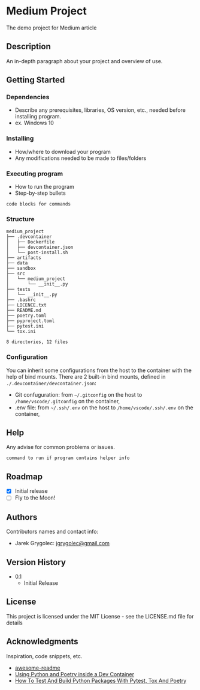 # Medium Project

The demo project for Medium article

## Description

An in-depth paragraph about your project and overview of use.

## Getting Started

### Dependencies

* Describe any prerequisites, libraries, OS version, etc., needed before installing program.
* ex. Windows 10

### Installing

* How/where to download your program
* Any modifications needed to be made to files/folders

### Executing program

* How to run the program
* Step-by-step bullets
```
code blocks for commands
```

### Structure
```
medium_project
├── .devcontainer
│   ├── Dockerfile
│   ├── devcontainer.json
│   └── post-install.sh
├── artifacts
├── data
├── sandbox
├── src
│   └── medium_project
│       └── __init__.py
├── tests
│   └── __init__.py
├── .bashrc
├── LICENCE.txt
├── README.md
├── poetry.toml
├── pyproject.toml
├── pytest.ini
└── tox.ini

8 directories, 12 files
```
### Configuration
You can inherit some configurations from the host to the container with the help of bind mounts.
There are 2 built-in bind mounts, defined in ```./.devcontainer/devcontainer.json```:
- Git confuguration: from ```~/.gitconfig``` on the host to ```/home/vscode/.gitconfig``` on the container,
- .env file: from ```~/.ssh/.env``` on the host to ```/home/vscode/.ssh/.env``` on the container,
## Help

Any advise for common problems or issues.
```
command to run if program contains helper info
```

## Roadmap
- [x] Initial release
- [ ] Fly to the Moon!

## Authors

Contributors names and contact info:
* Jarek Grygolec: jgrygolec@gmail.com


## Version History

* 0.1
    * Initial Release

## License

This project is licensed under the MIT License - see the LICENSE.md file for details

## Acknowledgments

Inspiration, code snippets, etc.
* [awesome-readme](https://gist.github.com/DomPizzie/7a5ff55ffa9081f2de27c315f5018afc)
* [Using Python and Poetry inside a Dev Container](https://marioscalas.medium.com/using-python-and-poetry-inside-a-dev-container-33c80bc5a22c)
* [How To Test And Build Python Packages With Pytest, Tox And Poetry](https://pytest-with-eric.com/automation/pytest-tox-poetry/)